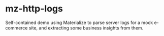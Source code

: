 # mz-http-logs
Self-contained demo using Materialize to parse server logs for a mock e-commerce site, and extracting some business insights from them.
